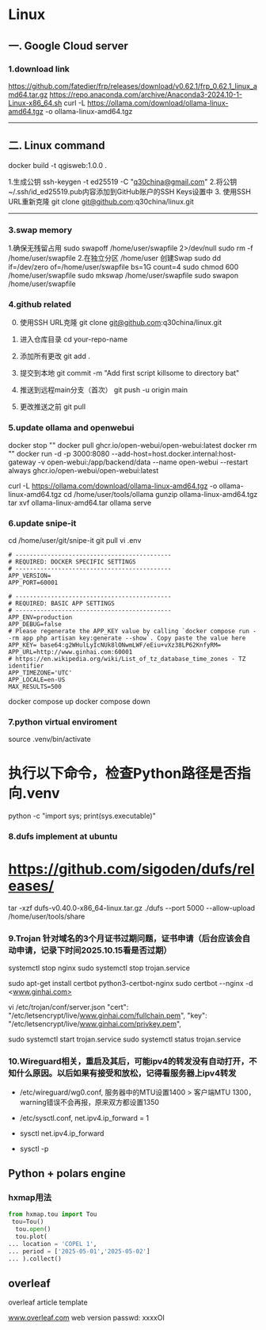# Linux

## 一. Google Cloud server

### 1.download link

<https://github.com/fatedier/frp/releases/download/v0.62.1/frp_0.62.1_linux_amd64.tar.gz>
<https://repo.anaconda.com/archive/Anaconda3-2024.10-1-Linux-x86_64.sh>
curl -L <https://ollama.com/download/ollama-linux-amd64.tgz> -o ollama-linux-amd64.tgz

---------------

## 二. Linux command

docker build -t qgisweb:1.0.0 .

1.生成公钥
ssh-keygen -t ed25519 -C "<q30china@gmail.com>"
2.将公钥~/.ssh/id_ed25519.pub内容添加到GitHub账户的SSH Keys设置中
3. 使用SSH URL重新克隆
git clone <git@github.com>:q30china/linux.git

---------------

### 3.swap memory

1.确保无残留占用
sudo swapoff /home/user/swapfile 2>/dev/null
sudo rm -f /home/user/swapfile
2.在独立分区 /home/user 创建Swap
sudo dd if=/dev/zero of=/home/user/swapfile bs=1G count=4
sudo chmod 600 /home/user/swapfile
sudo mkswap /home/user/swapfile
sudo swapon /home/user/swapfile

### 4.github related

0. 使用SSH URL克隆
git clone <git@github.com>:q30china/linux.git

1. 进入仓库目录
cd your-repo-name

2. 添加所有更改
git add .

3. 提交到本地
git commit -m "Add first script killsome to directory bat"

4. 推送到远程main分支（首次）
git push -u origin main

5. 更改推送之前
git pull

### 5.update ollama and openwebui

docker stop ""
docker pull ghcr.io/open-webui/open-webui:latest
docker rm ""
docker run -d -p 3000:8080 --add-host=host.docker.internal:host-gateway -v open-webui:/app/backend/data --name open-webui --restart always ghcr.io/open-webui/open-webui:latest

curl -L <https://ollama.com/download/ollama-linux-amd64.tgz> -o ollama-linux-amd64.tgz
cd /home/user/tools/ollama
gunzip ollama-linux-amd64.tgz
tar xvf ollama-linux-amd64.tar
ollama serve

### 6.update snipe-it

cd /home/user/git/snipe-it
git pull
vi .env

```
# --------------------------------------------
# REQUIRED: DOCKER SPECIFIC SETTINGS
# --------------------------------------------
APP_VERSION=
APP_PORT=60001

# --------------------------------------------
# REQUIRED: BASIC APP SETTINGS
# --------------------------------------------
APP_ENV=production
APP_DEBUG=false
# Please regenerate the APP_KEY value by calling `docker compose run --rm app php artisan key:generate --show`. Copy paste the value here
APP_KEY= base64:g2WHulLyIcNUk8lONwmLWF/eEiu+vXz38LP62KnfyRM=
APP_URL=http://www.ginhai.com:60001
# https://en.wikipedia.org/wiki/List_of_tz_database_time_zones - TZ identifier
APP_TIMEZONE='UTC'
APP_LOCALE=en-US
MAX_RESULTS=500
```

docker compose up
docker compose down

### 7.python virtual enviroment

source .venv/bin/activate

# 执行以下命令，检查Python路径是否指向.venv

python -c "import sys; print(sys.executable)"

### 8.dufs implement at ubuntu

# <https://github.com/sigoden/dufs/releases/>
tar -xzf  dufs-v0.40.0-x86_64-linux.tar.gz
./dufs --port 5000 --allow-upload /home/user/tools/share

### 9.Trojan 针对域名的3个月证书过期问题，证书申请（后台应该会自动申请，记录下时间2025.10.15看是否过期）

systemctl stop nginx
sudo systemctl stop trojan.service

sudo apt-get install certbot python3-certbot-nginx
sudo certbot --nginx -d <www.ginhai.com>

vi /etc/trojan/conf/server.json
    "cert": "/etc/letsencrypt/live/www.ginhai.com/fullchain.pem",
    "key": "/etc/letsencrypt/live/www.ginhai.com/privkey.pem",

sudo systemctl start trojan.service
sudo systemctl status trojan.service

### 10.Wireguard相关，重启及其后，可能ipv4的转发没有自动打开，不知什么原因。以后如果有接受和放松，记得看服务器上ipv4转发

- /etc/wireguard/wg0.conf, 服务器中的MTU设置1400 > 客户端MTU 1300，warning错误不会再报，原来双方都设置1350

- /etc/sysctl.conf, net.ipv4.ip_forward = 1

- sysctl net.ipv4.ip_forward

- sysctl -p

## Python + polars engine

### hxmap用法
```python
from hxmap.tou import Tou
 tou=Tou()
  tou.open()
  tou.plot(
... location = 'COPEL 1',
... period = ['2025-05-01','2025-05-02']
... ).collect()

```

## overleaf

overleaf article template

www.overleaf.com  web version  passwd: xxxxOl


